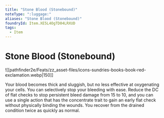 ```yaml
---
title: "Stone Blood (Stonebound)"
noteType: ":luggage:"
aliases: "Stone Blood (Stonebound)"
foundryId: Item.XE5L4OgTD04LRXUD
tags:
  - Item
---
```


# Stone Blood (Stonebound)
![[pathfinder2e/Feats/zz_asset-files/icons-sundries-books-book-red-exclamation.webp|150]]

Your blood becomes thick and sluggish, but no less effective at oxygenating your cells. You can selectively stop your bleeding with ease. Reduce the DC of flat checks to stop persistent bleed damage from 15 to 10, and you can use a single action that has the concentrate trait to gain an early flat check without physically binding the wounds. You recover from the drained condition twice as quickly as normal.
